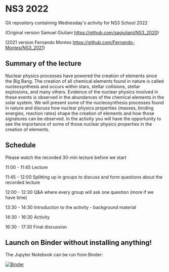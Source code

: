 # NS3 2022

Git repository containing Wednesday's activity for NS3 School 2022

(Original version Samuel Giuliani https://github.com/sagiuliani/NS3_2020)

(2021 version Fernando Montes https://github.com/Fernando-Montes/NS3_2021)

## Summary of the lecture

Nuclear physics processes have powered the creation of elements since the Big
Bang. The creation of all chemical elements found in nature is called
nucleosynthesis and occurs within stars, stellar collisions, stellar explosions,
and many others.  Evidence of the nuclear physics involved in these events is
observed in the abundances of the chemical elements in the solar system. We will
present some of the nucleosynthesis processes found in nature and discuss how
nuclear physics properties (masses, binding energies, reaction rates) shape the
creation of elements and how those signatures can be observed. In the activity
you will have the opportunity to see the importance of some of those nuclear
physics properties in the creation of elements.


## Schedule

Please watch the recorded 30-min lecture before we start

11:00 - 11:45 Lecture

11:45 - 12:00 Splitting up in groups to discuss and form questions about the recorded lecture

12:00 - 12:30 Q&A where every group will ask one question (more if we have time)

13:30 - 14:30 Introduction to the activity - background material

14:30 - 16:30 Activity

16:30 - 17:30 Final discussion


## Launch on Binder without installing anything!

The Jupyter Notebook can be run from Binder:

[![Binder](https://mybinder.org/badge_logo.svg)](https://mybinder.org/v2/gh/ruchigargphys/NS3_2022_Nucleosynthesis/master?labpath=notebook%2Fmasses.ipynb)

